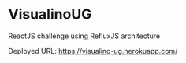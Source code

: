 # VisualinoUG
ReactJS challenge using RefluxJS architecture

Deployed URL:
https://visualino-ug.herokuapp.com/
